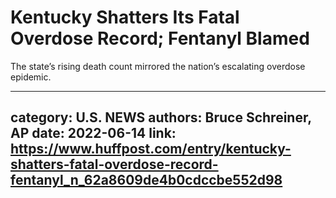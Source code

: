 # Kentucky Shatters Its Fatal Overdose Record; Fentanyl Blamed

The state’s rising death count mirrored the nation’s escalating overdose epidemic.

---
category: U.S. NEWS
authors: Bruce Schreiner, AP
date: 2022-06-14
link: https://www.huffpost.com/entry/kentucky-shatters-fatal-overdose-record-fentanyl_n_62a8609de4b0cdccbe552d98
---
